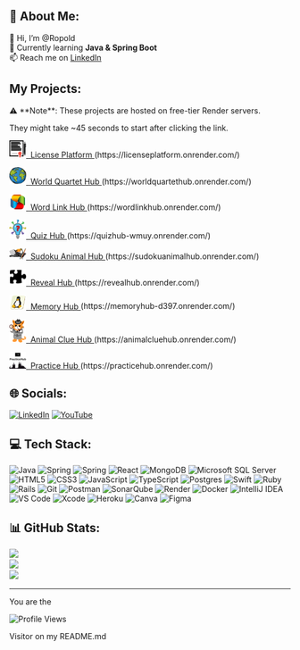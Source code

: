 ## 💫 About Me:
👋 Hi, I’m @Ropold  
🌱 Currently learning **Java & Spring Boot**  
📫 Reach me on [LinkedIn](https://www.linkedin.com/in/ropold)

## My Projects:
<p>⚠️ **Note**: These projects are hosted on free-tier Render servers.</p> 
<p>They might take ~45 seconds to start after clicking the link.</p>

<p>
  <a href="https://licenseplatform.onrender.com/">
    <img src="https://github.com/Ropold/LicensePlatform/blob/master/frontend/src/assets/license-platform-logo.jpg?raw=true" alt="License Platform Logo" width="30"/>&nbsp;
    License Platform
  </a> (https://licenseplatform.onrender.com/)
</p>

<p>
  <a href="https://worldquartethub.onrender.com/">
    <img src="https://github.com/Ropold/WorldQuartetHub/blob/master/frontend/src/assets/world-quartet-logo.jpg?raw=true" alt="Word Link Logo" width="30"/>&nbsp;
    World Quartet Hub
  </a> (https://worldquartethub.onrender.com/)
</p>

<p>
  <a href="https://wordlinkhub.onrender.com/">
    <img src="https://github.com/Ropold/WordLinkHub/blob/master/frontend/src/assets/logo-word-link.jpg?raw=true" alt="Word Link Logo" width="30"/>&nbsp;
    Word Link Hub
  </a> (https://wordlinkhub.onrender.com/)
</p>

<p>
  <a href="https://quizhub-wmuy.onrender.com/">
    <img src="https://github.com/Ropold/QuizHub/blob/master/frontend/src/assets/quiz-logo-header.jpg?raw=true" alt="Quiz Hub Logo" width="30"/>&nbsp;
    Quiz Hub
  </a> (https://quizhub-wmuy.onrender.com/)
</p>

<p>
  <a href="https://sudokuanimalhub.onrender.com/">
    <img src="https://github.com/Ropold/SudokuAnimalHub/blob/master/frontend/src/assets/Small-Sudoko-Logo.jpg?raw=true" alt="Sudoku Animal Hub Logo" width="30"/>&nbsp;
    Sudoku Animal Hub
  </a> (https://sudokuanimalhub.onrender.com/)
</p>

<p>
  <a href="https://revealhub.onrender.com/">
    <img src="https://github.com/Ropold/RevealHub/blob/master/frontend/src/assets/Reveal-logo.png?raw=true" alt="Reveal Hub Logo" width="30"/>&nbsp;
    Reveal Hub
  </a> (https://revealhub.onrender.com/)
</p>

<p>
  <a href="https://memoryhub-d397.onrender.com/">
    <img src="https://github.com/Ropold/MemoryHub/blob/master/frontend/src/assets/MemoryHub-logo-single.jpg?raw=true" alt="Memory Hub Logo" width="30"/>&nbsp;
    Memory Hub
  </a> (https://memoryhub-d397.onrender.com/)
</p>

<p>
  <a href="https://animalcluehub.onrender.com/">
    <img src="https://github.com/Ropold/AnimalClueHub/blob/master/frontend/src/assets/cat-logo-small.jpg?raw=true" alt="Word Link Logo" width="30"/>&nbsp;
    Animal Clue Hub
  </a> (https://animalcluehub.onrender.com/)
</p>

<p>
  <a href="https://practicehub.onrender.com/">
    <img src="https://github.com/Ropold/PracticeHub/blob/master/frontend/public/PracticeHub-Logo.png?raw=true" alt="Practice Hub Logo" width="30"/>&nbsp;
    Practice Hub
  </a> (https://practicehub.onrender.com/)
</p>

## 🌐 Socials:
[![LinkedIn](https://img.shields.io/badge/LinkedIn-%230077B5.svg?logo=linkedin&logoColor=white)](https://linkedin.com/in/ropold)
[![YouTube](https://img.shields.io/badge/YouTube-%23FF0000.svg?logo=YouTube&logoColor=white)](https://www.youtube.com/channel/UCf6Rg8nzRzwLr6z8o-pXJQQ)


## 💻 Tech Stack:
![Java](https://img.shields.io/badge/java-%23ED8B00.svg?style=for-the-badge&logo=openjdk&logoColor=white) 
![Spring](https://img.shields.io/badge/Spring-Boot-%236DB33F?style=for-the-badge&logo=spring&logoColor=white)
![Spring](https://img.shields.io/badge/spring-%236DB33F.svg?style=for-the-badge&logo=spring&logoColor=white)
![React](https://img.shields.io/badge/react-%2320232a.svg?style=for-the-badge&logo=react&logoColor=%2361DAFB) 
![MongoDB](https://img.shields.io/badge/MongoDB-%234ea94b.svg?style=for-the-badge&logo=mongodb&logoColor=white)
![Microsoft SQL Server](https://img.shields.io/badge/Microsoft%20SQL%20Server-CC2927?style=for-the-badge&logo=microsoftsqlserver&logoColor=white)
![HTML5](https://img.shields.io/badge/html5-%23E34F26.svg?style=for-the-badge&logo=html5&logoColor=white) 
![CSS3](https://img.shields.io/badge/css3-%231572B6.svg?style=for-the-badge&logo=css3&logoColor=white) 
![JavaScript](https://img.shields.io/badge/javascript-%23323330.svg?style=for-the-badge&logo=javascript&logoColor=%23F7DF1E) 
![TypeScript](https://img.shields.io/badge/typescript-%23007ACC.svg?style=for-the-badge&logo=typescript&logoColor=white)
![Postgres](https://img.shields.io/badge/postgres-%23316192.svg?style=for-the-badge&logo=postgresql&logoColor=white) 
![Swift](https://img.shields.io/badge/swift-F54A2A?style=for-the-badge&logo=swift&logoColor=white)
![Ruby](https://img.shields.io/badge/ruby-%23CC342D.svg?style=for-the-badge&logo=ruby&logoColor=white)
![Rails](https://img.shields.io/badge/rails-%23CC0000.svg?style=for-the-badge&logo=ruby-on-rails&logoColor=white) 
![Git](https://img.shields.io/badge/git-%23F05033.svg?style=for-the-badge&logo=git&logoColor=white) 
![Postman](https://img.shields.io/badge/Postman-FF6C37?style=for-the-badge&logo=postman&logoColor=white)
![SonarQube](https://img.shields.io/badge/SonarQube-black?style=for-the-badge&logo=sonarqube&logoColor=4E9BCD)
![Render](https://img.shields.io/badge/Render-%46E3B7.svg?style=for-the-badge&logo=render&logoColor=white)
![Docker](https://img.shields.io/badge/docker-%230db7ed.svg?style=for-the-badge&logo=docker&logoColor=white) 
![IntelliJ IDEA](https://img.shields.io/badge/IntelliJ%20IDEA-%23000000?style=for-the-badge&logo=intellijidea&logoColor=white)
![VS Code](https://img.shields.io/badge/VS%20Code-%23007ACC?style=for-the-badge&logo=visualstudiocode&logoColor=white)
![Xcode](https://img.shields.io/badge/Xcode-007ACC?style=for-the-badge&logo=Xcode&logoColor=white)
![Heroku](https://img.shields.io/badge/heroku-%23430098.svg?style=for-the-badge&logo=heroku&logoColor=white)
![Canva](https://img.shields.io/badge/Canva-%2300C4CC.svg?style=for-the-badge&logo=Canva&logoColor=white) 
![Figma](https://img.shields.io/badge/figma-%23F24E1E.svg?style=for-the-badge&logo=figma&logoColor=white) 

## 📊 GitHub Stats:
![](https://github-readme-stats.vercel.app/api?username=ropold&theme=dark&hide_border=false&include_all_commits=true&count_private=false)<br/>
![](https://github-readme-streak-stats.herokuapp.com/?user=ropold&theme=dark&hide_border=false)<br/>
![](https://github-readme-stats.vercel.app/api/top-langs/?username=ropold&theme=dark&hide_border=false&include_all_commits=true&count_private=false&layout=compact)

---
You are the

![Profile Views](https://komarev.com/ghpvc/?username=ropold&color=blue)

Visitor on my README.md
